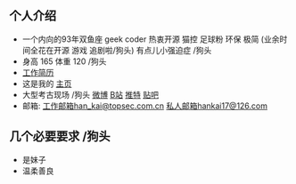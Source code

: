 ## 个人介绍
- 一个内向的93年双鱼座 geek coder 热衷开源 猫控 足球粉 环保 极简 (业余时间全花在开源 游戏 追剧啦/狗头) 有点儿小强迫症 /狗头
- 身高 165 体重 120 /狗头
- [工作简历](https://github.com/hankai17/test/blob/master/resume/template.md) 
- 这是我的 [主页](https://github.com/hankai17) 
- 大型考古现场 /狗头 [微博](机密) [B站](机密) [推特](机密) [贴吧](机密)
- 邮箱: 工作邮箱han_kai@topsec.com.cn 私人邮箱hankai17@126.com

## 几个必要要求 /狗头
- 是妹子 
- 温柔善良
